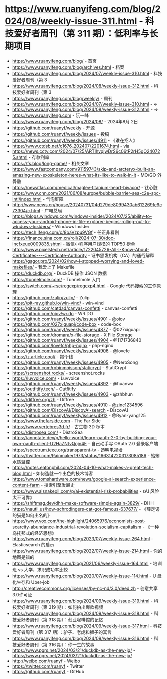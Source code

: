 # https://www.ruanyifeng.com/blog/2024/08/weekly-issue-311.html - 科技爱好者周刊（第 311 期）：低利率与长期项目

- https://www.ruanyifeng.com/blog/ - 首页
- https://www.ruanyifeng.com/blog/archives.html - 档案
- https://www.ruanyifeng.com/blog/2024/07/weekly-issue-310.html - 科技爱好者周刊（第 3
- https://www.ruanyifeng.com/blog/2024/08/weekly-issue-312.html - 科技爱好者周刊（第 3
- https://www.ruanyifeng.com/blog/weekly/ - 周刊
- https://www.ruanyifeng.com/blog/2024/07/weekly-issue-310.html - ⇐
- https://www.ruanyifeng.com/blog/2024/08/weekly-issue-312.html - ⇒
- https://www.ruanyifeng.com - 阮一峰
- https://www.ruanyifeng.com/blog/2024/08/ - 2024年8月 2日
- https://github.com/ruanyf/weekly - 开源
- https://github.com/ruanyf/weekly/issues - 投稿
- https://github.com/ruanyf/weekly/issues/4911 - 《谁在招人》
- https://www.ctdsb.net/c1676_202407/2201674.html - via
- https://news.cctv.com/2024/07/25/ARTIhvqjwDrS6c06tP2rH5gO240725.shtml - 存款利率
- https://fs.blog/long-game/ - 相关文章
- https://www.fastcompany.com/91159743/skip-and-arcteryx-built-an-amazing-new-exoskeleton-heres-what-its-like-to-walk-in-it - MO/GO 外骨骼
- https://newatlas.com/medical/maglev-titanium-heart-bivacor/ - 钛心脏
- https://www.cnn.com/2021/06/08/europe/bubble-barrier-sea-c2e-spc-intl/index.html - 气泡屏障
- http://www.news.cn/house/20240731/04d279de8099430ab612269fe9c73304/c.html - 广电总局
- https://blogs.windows.com/windows-insider/2024/07/25/ability-to-access-your-android-phone-in-file-explorer-begins-rolling-out-to-windows-insiders/ - Windows Insider
- https://tech.ifeng.com/c/8baVzpu9VGf - 任正非看剧
- https://finance.sina.com.cn/roll/2024-07-30/doc-incfxeue0009835.shtml - 微信小程序用户规模的 TOP50 榜单
- https://www.pixelstech.net/article/1722045726-All-I-Know-About-Certificates----Certificate-Authority - 证书颁发机构（CA）的通俗解释
- https://gagor.pro/2024/02/how-i-stopped-worrying-and-loved-makefiles/ - 我爱上了 Makefile
- https://duckdb.org/ - DuckDB 操作 JSON 数据
- https://tunnelmole.com/ - Tunnelmole 入门
- https://swtch.com/~rsc/regexp/regexp4.html - Google 代码搜索的工作原理
- https://github.com/zulip/zulip/ - Zulip
- https://pit-ray.github.io/win-vind/ - win-vind
- https://github.com/catdad/canvas-confetti - canvas-confetti
- https://github.com/oiov/wr.do - WR.DO
- https://github.com/ruanyf/weekly/issues/4901 - @oiov
- https://github.com/027xiguapi/code-box - code-box
- https://github.com/ruanyf/weekly/issues/4877 - @027xiguapi
- https://github.com/dromara/x-file-storage - X File Storage
- https://github.com/ruanyf/weekly/issues/4904 - @1171736840
- https://github.com/lovefc/php-nginx - php-nginx
- https://github.com/ruanyf/weekly/issues/4906 - @lovefc
- https://z.article.cool/ - 攒个钱
- https://github.com/ruanyf/weekly/issues/4905 - @NeroSong
- https://github.com/robinmoisson/staticrypt - StatiCrypt
- https://screenshot.rocks/ - screenshot.rocks
- https://luvvoice.com/ - Luvvoice
- https://github.com/ruanyf/weekly/issues/4892 - @huanwa
- https://outfitify.tech/ - Outfitify
- https://github.com/ruanyf/weekly/issues/4903 - @zhbhun
- https://diffree.org/zh - Diffree
- https://github.com/ruanyf/weekly/issues/4910 - @zinc1234596
- https://github.com/DiscovAI/DiscovAI-search - DiscovAI
- https://github.com/ruanyf/weekly/issues/4912 - @Ryan-yang125
- https://www.thefarside.com - The Far Side
- https://www.vertebres3d.fr/ - 古生物 3D 标本
- https://distrosea.com/ - DistroSea
- https://annotate.dev/p/hello-world/learn-oauth-2-0-by-building-your-own-oauth-client-U2HaZNtvQojn4F - 自己动手写 OAuth 2.0 登录客户端
- https://spectrum.ieee.org/transparent-tv - 透明电视墙
- https://twitter.com/Rainmaker1973/status/1663142203173085186 - 蛤蜊水质监控
- https://notes.eatonphil.com/2024-04-10-what-makes-a-great-tech-blog.html - 如何造就一个出色的技术博客
- https://www.tomshardware.com/news/google-ai-search-experience-content-farm - 搜索引擎发展史
- https://www.aisnakeoil.com/p/ai-existential-risk-probabilities - 《AI 风险太不可靠》
- https://shiftmag.dev/dhh-make-software-simple-again-3829/ - DHH
- https://nautil.us/how-schrodingers-cat-got-famous-637677/ - 《薛定谔的猫是如何出名的》
- https://www.vox.com/the-highlight/24065976/economists-post-scarcity-abundance-industrial-revolution-socialism-capitalism - 《一种乌托邦式的经济思想》
- https://www.ruanyifeng.com/blog/2023/07/weekly-issue-264.html - Elasticsearch 的启示
- https://www.ruanyifeng.com/blog/2022/07/weekly-issue-214.html - 你的地图是错的
- https://www.ruanyifeng.com/blog/2021/06/weekly-issue-164.html - 培训班 vs 大学，求职成功率比较
- https://www.ruanyifeng.com/blog/2020/07/weekly-issue-114.html - U 盘化生存和 Uber-job
- http://creativecommons.org/licenses/by-nc-nd/3.0/deed.zh - 创意共享3.0许可证
- https://www.ruanyifeng.com/blog/2024/09/weekly-issue-319.html - 科技爱好者周刊（第 319 期）：如何拍出爆款视频
- https://www.ruanyifeng.com/blog/2024/09/weekly-issue-318.html - 科技爱好者周刊（第 318 期）：创业咖啡馆的记忆
- https://www.ruanyifeng.com/blog/2024/09/weekly-issue-317.html - 科技爱好者周刊（第 317 期）：驴子、老虎和狮子的寓言
- https://www.ruanyifeng.com/blog/2024/09/weekly-issue-316.html - 科技爱好者周刊（第 316 期）：你一生的故事
- https://www.pgrs.net/2024/03/21/duckdb-as-the-new-jq/ - https://www.pgrs.net/2024/03/21/duckdb-as-the-new-jq/
- http://weibo.com/ruanyf - Weibo
- https://twitter.com/ruanyf - Twitter
- https://github.com/ruanyf - GitHub